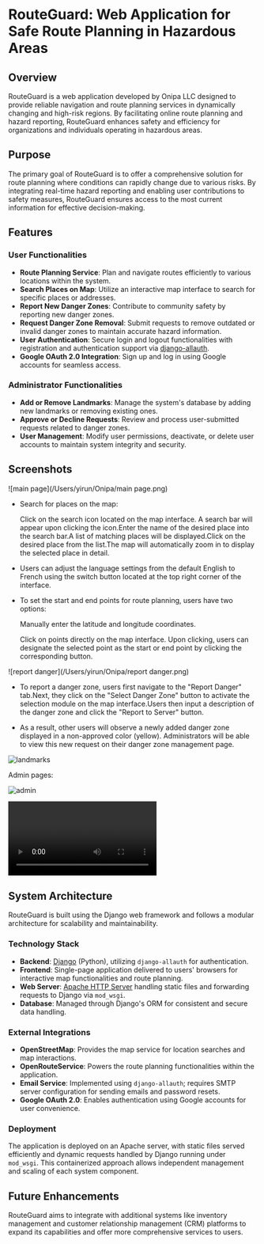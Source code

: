 # RouteGuard: Web Application for Safe Route Planning in Hazardous Areas

## Overview

RouteGuard is a web application developed by Onipa LLC designed to provide reliable navigation and route planning services in dynamically changing and high-risk regions. By facilitating online route planning and hazard reporting, RouteGuard enhances safety and efficiency for organizations and individuals operating in hazardous areas.

## Purpose

The primary goal of RouteGuard is to offer a comprehensive solution for route planning where conditions can rapidly change due to various risks. By integrating real-time hazard reporting and enabling user contributions to safety measures, RouteGuard ensures access to the most current information for effective decision-making.

## Features

### User Functionalities

- **Route Planning Service**: Plan and navigate routes efficiently to various locations within the system.
- **Search Places on Map**: Utilize an interactive map interface to search for specific places or addresses.
- **Report New Danger Zones**: Contribute to community safety by reporting new danger zones.
- **Request Danger Zone Removal**: Submit requests to remove outdated or invalid danger zones to maintain accurate hazard information.
- **User Authentication**: Secure login and logout functionalities with registration and authentication support via [django-allauth](https://github.com/pennersr/django-allauth).
- **Google OAuth 2.0 Integration**: Sign up and log in using Google accounts for seamless access.

### Administrator Functionalities

- **Add or Remove Landmarks**: Manage the system's database by adding new landmarks or removing existing ones.
- **Approve or Decline Requests**: Review and process user-submitted requests related to danger zones.
- **User Management**: Modify user permissions, deactivate, or delete user accounts to maintain system integrity and security.

## Screenshots

![main page](/Users/yirun/Onipa/main page.png)

- Search for places on the map:

  Click on the search icon located on the map interface. A search bar will appear upon clicking the icon.Enter the name of the desired place into the search bar.A list of matching places will be displayed.Click on the desired place from the list.The map will automatically zoom in to display the selected place in detail.

- Users can adjust the language settings from the default English to French using the switch button located at the top right corner of the interface.

- To set the start and end points for route planning, users have two options:

  Manually enter the latitude and longitude coordinates.

  Click on points directly on the map interface. Upon clicking, users can designate the selected point as the start or end point by clicking the corresponding button.

![report danger](/Users/yirun/Onipa/report danger.png)

- To report a danger zone, users first navigate to the "Report Danger" tab.Next, they click on the "Select Danger Zone" button to activate the selection module on the map interface.Users then input a description of the danger zone and click the "Report to Server" button.

- As a result, other users will observe a newly added danger zone displayed in a non-approved color (yellow). Administrators will be able to view this new request on their danger zone management page.

![landmarks](/Users/yirun/Onipa/landmarks.png)

Admin pages:

![admin](/Users/yirun/Onipa/admin.png)

<video src="/Users/yirun/Onipa/admin-video.mov"></video>

## System Architecture

RouteGuard is built using the Django web framework and follows a modular architecture for scalability and maintainability.

### Technology Stack

- **Backend**: [Django](https://www.djangoproject.com/) (Python), utilizing `django-allauth` for authentication.
- **Frontend**: Single-page application delivered to users' browsers for interactive map functionalities and route planning.
- **Web Server**: [Apache HTTP Server](https://httpd.apache.org/) handling static files and forwarding requests to Django via `mod_wsgi`.
- **Database**: Managed through Django's ORM for consistent and secure data handling.

### External Integrations

- **OpenStreetMap**: Provides the map service for location searches and map interactions.
- **OpenRouteService**: Powers the route planning functionalities within the application.
- **Email Service**: Implemented using `django-allauth`; requires SMTP server configuration for sending emails and password resets.
- **Google OAuth 2.0**: Enables authentication using Google accounts for user convenience.

### Deployment

The application is deployed on an Apache server, with static files served efficiently and dynamic requests handled by Django running under `mod_wsgi`. This containerized approach allows independent management and scaling of each system component.

## Future Enhancements

RouteGuard aims to integrate with additional systems like inventory management and customer relationship management (CRM) platforms to expand its capabilities and offer more comprehensive services to users.